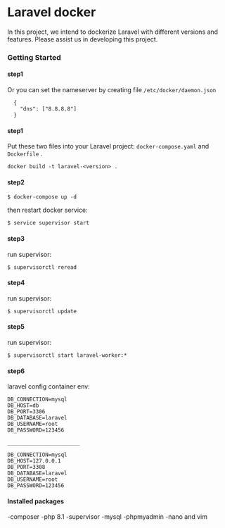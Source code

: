 
# Laravel docker

In this project, we intend to dockerize Laravel with different versions and features. Please assist us in developing this project.



### Getting Started

#### step1

Or you can set the nameserver by creating file ```/etc/docker/daemon.json```


```
  {
    "dns": ["8.8.8.8"]
  }
```

#### step1
Put these two files into your Laravel project:
``
docker-compose.yaml
``
and 
``
Dockerfile
``
.

```
docker build -t laravel-<version> .
```

#### step2
```
$ docker-compose up -d
```
then restart docker service:
```
$ service supervisor start
```
#### step3
run supervisor:
```
$ supervisorctl reread
```
#### step4
run supervisor:
```
$ supervisorctl update
```
#### step5
run supervisor:
```
$ supervisorctl start laravel-worker:*
```
#### step6
laravel config container env:
```
DB_CONNECTION=mysql
DB_HOST=db
DB_PORT=3306
DB_DATABASE=laravel
DB_USERNAME=root
DB_PASSWORD=123456

_______________________

DB_CONNECTION=mysql
DB_HOST=127.0.0.1
DB_PORT=3308
DB_DATABASE=laravel
DB_USERNAME=root
DB_PASSWORD=123456

```

#### Installed packages 
-composer
-php 8.1
-supervisor
-mysql
-phpmyadmin
-nano and vim
